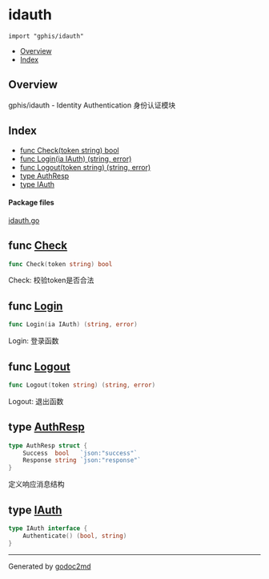

# idauth
`import "gphis/idauth"`

* [Overview](#pkg-overview)
* [Index](#pkg-index)

## <a name="pkg-overview">Overview</a>
gphis/idauth - Identity Authentication 身份认证模块




## <a name="pkg-index">Index</a>
* [func Check(token string) bool](#Check)
* [func Login(ia IAuth) (string, error)](#Login)
* [func Logout(token string) (string, error)](#Logout)
* [type AuthResp](#AuthResp)
* [type IAuth](#IAuth)


#### <a name="pkg-files">Package files</a>
[idauth.go](/src/gphis/idauth/idauth.go) 





## <a name="Check">func</a> [Check](/src/target/idauth.go?s=1747:1776#L68)
``` go
func Check(token string) bool
```
Check: 校验token是否合法



## <a name="Login">func</a> [Login](/src/target/idauth.go?s=622:658#L27)
``` go
func Login(ia IAuth) (string, error)
```
Login: 登录函数



## <a name="Logout">func</a> [Logout](/src/target/idauth.go?s=1183:1224#L48)
``` go
func Logout(token string) (string, error)
```
Logout: 退出函数




## <a name="AuthResp">type</a> [AuthResp](/src/target/idauth.go?s=221:317#L8)
``` go
type AuthResp struct {
    Success  bool   `json:"success"`
    Response string `json:"response"`
}
```
定义响应消息结构










## <a name="IAuth">type</a> [IAuth](/src/target/idauth.go?s=537:594#L22)
``` go
type IAuth interface {
    Authenticate() (bool, string)
}
```













- - -
Generated by [godoc2md](http://godoc.org/github.com/davecheney/godoc2md)
